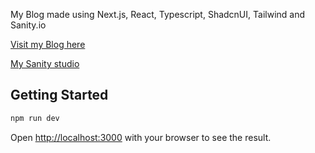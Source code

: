 My Blog made using Next.js, React, Typescript, ShadcnUI, Tailwind and Sanity.io

[Visit my Blog here](https://psv2522-blog-site.vercel.app)

[My Sanity studio](https://psv2522-blog-site.sanity.studio/structure)

## Getting Started

```bash
npm run dev
```

Open [http://localhost:3000](http://localhost:3000) with your browser to see the result.